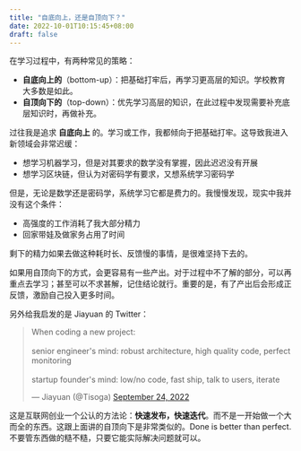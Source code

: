 ```yaml
---
title: "自底向上，还是自顶向下？"
date: 2022-10-01T10:15:45+08:00
draft: false
---
```


在学习过程中，有两种常见的策略：

- **自底向上的**（bottom-up）：把基础打牢后，再学习更高层的知识。学校教育大多数是如此。
- **自顶向下的**（top-down）：优先学习高层的知识，在此过程中发现需要补充底层知识时，再做补充。

过往我是追求 **自底向上** 的。学习或工作，我都倾向于把基础打牢。这导致我进入新领域会非常迟缓：

- 想学习机器学习，但是对其要求的数学没有掌握，因此迟迟没有开展
- 想学习区块链，但认为对密码学有要求，又想系统学习密码学

但是，无论是数学还是密码学，系统学习它都是费力的。我慢慢发现，现实中我并没有这个条件：

- 高强度的工作消耗了我大部分精力
- 回家带娃及做家务占用了时间

剩下的精力如果去做这种耗时长、反馈慢的事情，是很难坚持下去的。

如果用自顶向下的方式，会更容易有一些产出。对于过程中不了解的部分，可以再重点去学习；甚至可以不求甚解，记住结论就行。重要的是，有了产出后会形成正反馈，激励自己投入更多时间。

另外给我启发的是 Jiayuan 的 Twitter：

<blockquote class="twitter-tweet"><p lang="en" dir="ltr">When coding a new project:<br><br>senior engineer&#39;s mind: robust architecture, high quality code, perfect monitoring<br><br>startup founder&#39;s mind: low/no code, fast ship, talk to users, iterate</p>&mdash; Jiayuan (@Tisoga) <a href="https://twitter.com/Tisoga/status/1573584856985923585?ref_src=twsrc%5Etfw">September 24, 2022</a></blockquote> <script async src="https://platform.twitter.com/widgets.js" charset="utf-8"></script>

这是互联网创业一个公认的方法论：**快速发布，快速迭代**。而不是一开始做一个大而全的东西。这跟上面讲的自顶向下是非常类似的。Done is better than perfect. 不要管东西做的糙不糙，只要它能实际解决问题就可以。
